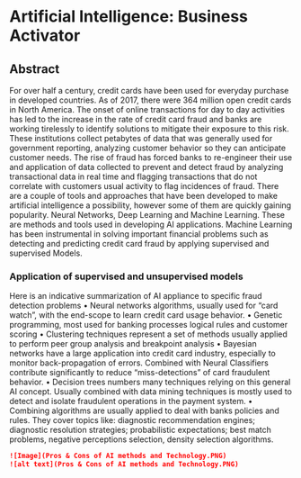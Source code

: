 # Artificial Intelligence: Business Activator

## Abstract

For over half a century, credit cards have been used for everyday purchase in developed countries. As of 2017,  there were 364 million open credit cards in North America. The onset of online transactions for day to day activities has led to the increase in the rate of credit card fraud and banks are working tirelessly to identify solutions to mitigate their exposure to this risk. These institutions collect petabytes of data that was generally used for government reporting, analyzing customer behavior so they can anticipate customer needs. The rise of fraud has forced banks to re-engineer their use and application of data collected to prevent and detect fraud by analyzing transactional data in real time and flagging transactions that do not correlate with customers usual activity to flag incidences of fraud. 
There are a couple of tools and approaches that have been developed to make artificial intelligence a possibility, however some of them are quickly gaining popularity. Neural Networks, Deep Learning and Machine Learning. These are methods and tools used in developing AI applications. Machine Learning has been instrumental in solving important financial problems such as detecting and predicting credit card fraud by applying supervised and supervised Models.


### Application of supervised and unsupervised models

Here is an indicative summarization of AI appliance to specific fraud detection problems 
•	Neural networks algorithms, usually used for “card watch”, with the end-scope to learn credit card usage behavior. 
•	Genetic programming, most used for banking processes logical rules and customer scoring
•	Clustering techniques represent a set of methods usually applied to perform peer group analysis and breakpoint analysis
•	Bayesian networks have a large application into credit card industry, especially to monitor back-propagation of errors. Combined with Neural Classifiers contribute significantly to reduce “miss-detections” of card fraudulent behavior.
•	Decision trees numbers many techniques relying on this general AI concept. Usually combined with data mining techniques is mostly used to detect and isolate fraudulent operations in the payment system.
•	Combining algorithms are usually applied to deal with banks policies and rules. They cover topics like: diagnostic recommendation engines; diagnostic resolution strategies; probabilistic expectations; best match problems, negative perceptions selection, density selection algorithms. 

```markdown
![Image](Pros & Cons of AI methods and Technology.PNG)
![alt text](Pros & Cons of AI methods and Technology.PNG)
```
